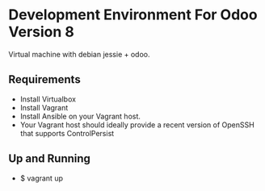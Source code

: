 # Development Environment For Odoo Version 8
Virtual machine with debian jessie + odoo.

## Requirements
* Install Virtualbox
* Install Vagrant
* Install Ansible on your Vagrant host.
* Your Vagrant host should ideally provide a recent version of OpenSSH that supports ControlPersist

## Up and Running
* $ vagrant up